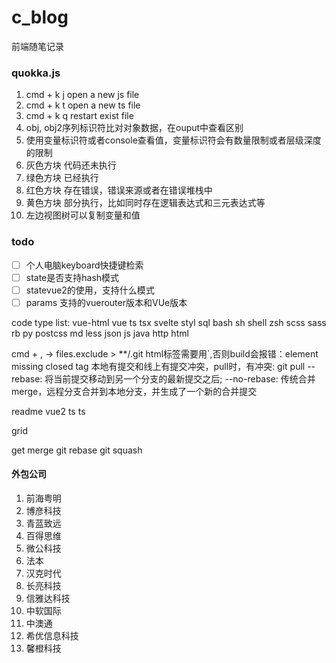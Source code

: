 # c_blog
前端随笔记录

### quokka.js
1. cmd + k j open a new js file
2. cmd + k t open a new ts file
3. cmd + k q restart exist file
4. obj, obj2序列标识符比对对象数据，在ouput中查看区别
5. 使用变量标识符或者console查看值，变量标识符会有数量限制或者层级深度的限制
6. 灰色方块 代码还未执行
7. 绿色方块 已经执行
8. 红色方块 存在错误，错误来源或者在错误堆栈中
9. 黄色方块 部分执行，比如同时存在逻辑表达式和三元表达式等
10. 左边视图树可以复制变量和值



### todo
- [ ] 个人电脑keyboard快捷键检索
- [ ] state是否支持hash模式
- [ ] statevue2的使用，支持什么模式
- [ ] params 支持的vuerouter版本和VUe版本

code type list:
vue-html vue ts tsx svelte styl sql bash sh shell zsh scss sass rb py postcss md less json js java http 
html 

cmd + , -> files.exclude > **/.git
html标签需要用`,否则build会报错：element missing closed tag
本地有提交和线上有提交冲突，pull时，有冲突: git pull --rebase: 将当前提交移动到另一个分支的最新提交之后; --no-rebase: 传统合并merge，远程分支合并到本地分支，并生成了一个新的合并提交


readme
vue2
ts
ts

grid

get merge git rebase git squash

#### 外包公司
1. 前海粤明
2. 博彦科技
3. 青蓝致远
4. 百得思维
5. 微公科技
6. 法本
7. 汉克时代
8. 长亮科技
9. 信雅达科技
10. 中软国际
11. 中澳通
12. 希优信息科技
13. 馨橙科技